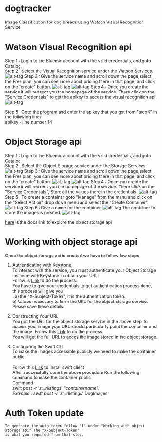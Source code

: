 # dogtracker
Image Classification for dog breeds using Watson Visual Recognition Service

# Watson Visual Recognition api

Step 1 : Login to the Bluemix account with the valid credentials, and goto Catalog.<br>
Step 2 : Select the Visual Recognition service under the Watson Services.
![alt-tag](https://github.com/shyampurk/dogtracker/blob/master/screenshots/Visualrecognition/vr1.png)
Step 3 : Give the service name and scroll down the page,select the Free plan, you can see more about pricing there in that page, and click on the "create" button.
![alt-tag](https://github.com/shyampurk/dogtracker/blob/master/screenshots/Visualrecognition/vr2.png)
![alt-tag](https://github.com/shyampurk/dogtracker/blob/master/screenshots/Visualrecognition/vr3.png)
Step 4 : Once you create the service it will redirect you the homepage of the service. There click on the "Service Credentials" to get the apikey to access the visual recognition api.
![alt-tag](https://github.com/shyampurk/dogtracker/blob/master/screenshots/Visualrecognition/vr4.png)

Step 5 : Goto the [program](https://github.com/shyampurk/dogtracker/blob/master/Block/main.js) and enter the apikey that you got from "step4" in the following lines<br>
	apikey - line number 14 <br>


# Object Storage api

Step 1 : Login to the Bluemix account with the valid credentials, and goto Catalog.<br>
Step 2 : Select the Object Storage service under the Storage Services.
![alt-tag](https://github.com/shyampurk/dogtracker/blob/master/screenshots/objectstorage/ob1.png)
Step 3 : Give the service name and scroll down the page,select the Free plan, you can see more about pricing there in that page, and click on the "create" button.
![alt-tag](https://github.com/shyampurk/dogtracker/blob/master/screenshots/objectstorage/ob2.png)
![alt-tag](https://github.com/shyampurk/dogtracker/blob/master/screenshots/objectstorage/ob3.png)
Step 4 : Once you create the service it will redirect you the homepage of the service. There click on the "Service Credentials", Store all the values there in the credentials.
![alt-tag](https://github.com/shyampurk/dogtracker/blob/master/screenshots/objectstorage/ob4.png)
Step 5 : To create a container goto "Manage" from the menu and click on the "Select Action" drop down menu and select the "Create Container".
![alt-tag](https://github.com/shyampurk/dogtracker/blob/master/screenshots/objectstorage/ob5.png)
Step 6 : Give a name for the container.
![alt-tag](https://github.com/shyampurk/dogtracker/blob/master/screenshots/objectstorage/ob6.png)
The container to store the images is created.
![alt-tag](https://github.com/shyampurk/dogtracker/blob/master/screenshots/objectstorage/ob7.png)



[here](https://console.ng.bluemix.net/docs/services/ObjectStorage/os_authenticate.html) is the docs link to explore the object storage api

# Working with object storage api

Once the object storage api is created we have to follow few steps 
1) Authenticating with Keystone,<br> 
	To interact with the service, you must authenticate your Object Storage instance with Keystone to obtain your URL.<br>
	Follow is  [Link](https://console.ng.bluemix.net/docs/services/ObjectStorage/os_authenticate.html) to do the process.<br>
	You have to give your credentials to get authentication process done, this process will give you<br>.
		a) the "X-Subject-Token", it is the authentication token.<br> 
		b) Values necessary to form the URL for the object storage service.<br>
	Please save these details.<br>	
	
2) Constructing Your URL <br>
	You got the URL for the object storage service in the above step, to access your image your URL should particularly point the container and the image. 
	Follow this [Link](https://console.ng.bluemix.net/docs/services/ObjectStorage/os_constructing.html) to do the process.<br>
	You will get the full URL to acces the image stored in the object storage.<br>



3) Configuring the Swift CLI <br>
	To make the images accessible publicly we need to make the container public.<br>	
	Follow this [Link](https://console.ng.bluemix.net/docs/services/ObjectStorage/os_configuring.html) to install swift client<br>
	After successfully done the above procedure Run the following command to make the container public<br>
		Command :	
			swift post -r '.r:*,.rlistings' "containername".<br>
		Example :
			swift post -r '.r:*,.rlistings' DogImages <br>



# Auth Token update

	To generate the auth token follow "1" under "Working with object storage api" The "X-Subject-Token"
	is what you required from that step.
	

	
